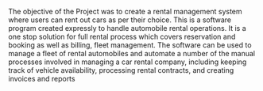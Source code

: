 The objective of the Project was to create a rental management system where users can rent out cars as
per their choice. This is a software program created expressly to handle automobile rental operations. It is
a one stop solution for full rental process which covers reservation and booking as well as billing, fleet
management. The software can be used to manage a fleet of rental automobiles and automate a number
of the manual processes involved in managing a car rental company, including keeping track of vehicle
availability, processing rental contracts, and creating invoices and reports
